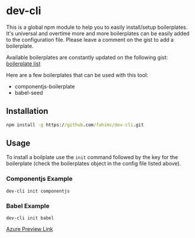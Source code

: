 # dev-cli
This is a global npm module to help you to easily install/setup boilerplates.  
It's universal and overtime more and more boilerplates can be easily added to the configuration file. Please leave a comment on the gist to add a boilerplate.  

Available boilerplates are constantly updated on the following gist:  
[boilerplate list](https://gist.github.com/fahimc/8ddd9c2741d436758be61423713510d8)   

Here are a few boilerplates that can be used with this tool:
- componentjs-boilerplate
- babel-seed

 ## Installation  
 ```cmd
npm install -g https://github.com/fahimc/dev-cli.git
```  

## Usage  
To install a boilplate use the `init` command followed by the key for the boilerplate (check the boilerplates object in the config file listed above).  

### Componentjs Example
```
dev-cli init componentjs
```

### Babel Example
```
dev-cli init babel
```


[Azure Preview Link](https://dev-cli-8cf08684-14ec-4306-9b71-67a4b37edca1.azurewebsites.net/)
